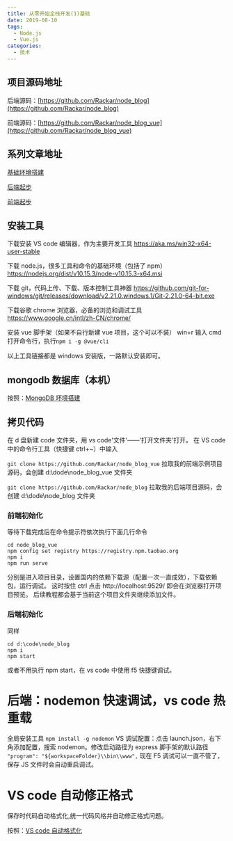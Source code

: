 ```yaml
---
title: 从零开始全栈开发(1)基础
date: 2019-08-10
tags:
  - Node.js
  - Vue.js
categories:
  - 技术
---
```


## 项目源码地址

后端源码：[https://github.com/Rackar/node_blog](https://github.com/Rackar/node_blog)

前端源码：[https://github.com/Rackar/node_blog_vue](https://github.com/Rackar/node_blog_vue)

## 系列文章地址

[基础环境搭建](./nodeStart1)

[后端起步](./nodeStart2)

[前端起步](./nodeStart3)

## 安装工具

下载安装 VS code 编辑器，作为主要开发工具
https://aka.ms/win32-x64-user-stable

下载 node.js，很多工具和命令的基础环境（包括了 npm）
https://nodejs.org/dist/v10.15.3/node-v10.15.3-x64.msi

下载 git，代码上传、下载、版本控制工具神器
https://github.com/git-for-windows/git/releases/download/v2.21.0.windows.1/Git-2.21.0-64-bit.exe

下载谷歌 chrome 浏览器，必备的浏览和调试工具
https://www.google.cn/intl/zh-CN/chrome/

安装 vue 脚手架（如果不自行新建 vue 项目，这个可以不装）
win+r 输入 cmd 打开命令行，执行`npm i -g @vue/cli`

以上工具链接都是 windows 安装版，一路默认安装即可。

## mongodb 数据库（本机）

按照：[MongoDB 坏境搭建](./mongoStart)

## 拷贝代码

在 d 盘新建 code 文件夹，用 vs code'文件'——'打开文件夹'打开。
在 VS code 中的命令行工具（快捷键 ctrl+~）中输入

`git clone https://github.com/Rackar/node_blog_vue`
拉取我的前端示例项目源码，会创建 d:\dode\node_blog_vue 文件夹

`git clone https://github.com/Rackar/node_blog`
拉取我的后端项目源码，会创建 d:\dode\node_blog 文件夹

### 前端初始化

等待下载完成后在命令提示符依次执行下面几行命令

```
cd node_blog_vue
npm config set registry https://registry.npm.taobao.org
npm i
npm run serve
```

分别是进入项目目录，设置国内的依赖下载源（配置一次一直成效），下载依赖包，运行调试。
这时按住 ctrl 点击 http://localhost:9529/ 即会在浏览器打开项目预览。
后续教程都会基于当前这个项目文件夹继续添加文件。

### 后端初始化

同样

```
cd d:\code\node_blog
npm i
npm start
```

或者不用执行 npm start，在 vs code 中使用 f5 快捷键调试。

# 后端：nodemon 快速调试，vs code 热重载

全局安装工具
`npm install -g nodemon`
VS 调试配置：点击 launch.json，右下角添加配置，搜索 nodemon。修改启动路径为 express 脚手架的默认路径
`"program": "${workspaceFolder}\\bin\\www",`
现在 F5 调试可以一直不管了，保存 JS 文件时会自动重启调试。

# VS code 自动修正格式

保存时代码自动格式化,统一代码风格并自动修正格式问题。

按照：[VS code 自动格式化](./vueEslint)
